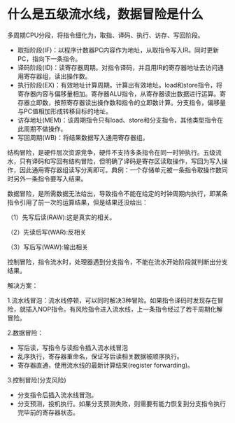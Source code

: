 # 什么是五级流水线，数据冒险是什么



多周期CPU分段，将指令细化为，取指、译码、执行、访存、写回阶段。

- 取指阶段(IF)：以程序计数器PC内容作为地址，从取指令写入IR。同时更新PC，指向下一条指令。
- 译码阶段(ID)：读寄存器周期。对指令译码，并且用IR的寄存器地址去访问通用寄存器组，读出操作数。
- 执行阶段(EX)：有效地址计算周期。计算出有效地址。load和store指令，将寄存器内容与偏移量相加。寄存器ALU指令，从寄存器读出数据进行运算。寄存器立即数，按照寄存器读出操作数和指令的立即数计算。分支指令，偏移量与PC值相加形成转移目标的地址。
- 访存地址(MEM)：该周期指令只有load、store和分支指令，其他类型指令在此周期不做操作。
- 写回周期(WB)：将结果数据写入通用寄存器组。





结构冒险，是硬件层次资源竞争，硬件不支持多条指令在同一时钟执行。五级流水，只有译码和写回有结构冒险，但明确了译码是寄存区读取操作，写回为写入操作，因此通用寄存器组读写分离即可。典例：一个存储单元被一条指令取操作数同时另外一条指令要写入结果。

数据冒险，是所需数据无法给出，导致指令不能在给定的时钟周期内执行，即某条指令引用了前一次的运算结果，但是结果还没给出：

（1）先写后读(RAW):这是真实的相关。 

（2）先读后写(WAR):反相关

（3）写后写(WAW):输出相关

控制冒险，指令流水时，处理器遇到分支指令，不能在流水开始阶段就判断出分支结果。





解决方案：

1.流水线冒泡：流水线停顿，可以同时解决3种冒险。如果指令译码时发现存在冒险，就插入NOP指令。有风险指令进入流水线，上一条指令经过了若干周期化解冒险。

2.数据冒险：

- 写后读，写指令与读指令插入流水线冒泡
- 乱序执行，寄存器重命名，保证写后读相关数据被顺序执行。
- 寄存器直通，使用流水线的最新计算结果(register forwarding)。

3.控制冒险(分支风险)

- 分支指令后插入流水线冒泡。
- 分支预测，投机执行。如果分支预测失败，则需要有能力恢复到分支指令执行完毕前的寄存器状态。

